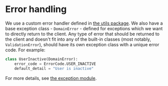 Error handling
==============

We use a custom error handler defined in [the utils package]. We also have a base
exception class - `DomainError` - defined for exceptions which we want to directly
return to the client. Any type of error that should be returned to the client
and doesn't fit into any of the built-in classes (most notably, `ValidationError`),
should have its own exception class with a unique error code. For example:
```python
class UserInactive(DomainError):
    error_code = ErrorCode.USER_INACTIVE
    default_detail = "User is inactive"
```

For more details, see [the exception module].


[the utils package]: ../diet_assistant/diet_assistant/utils/exceptions/handlers.py
[the exception module]: ../diet_assistant/diet_assistant/utils/exceptions/api_errors.py
